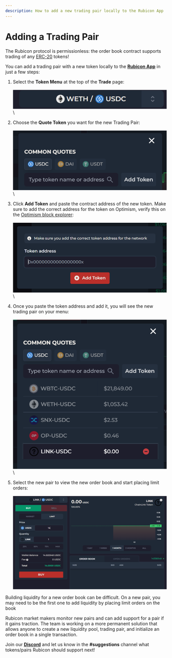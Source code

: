 ```yaml
---
description: How to add a new trading pair locally to the Rubicon App
---
```


# Adding a Trading Pair

The Rubicon protocol is permissionless: the order book contract supports trading of any [ERC-20](https://ethereum.org/en/developers/docs/standards/tokens/erc-20/) tokens!&#x20;



You can add a trading pair with a new token locally to the [**Rubicon App**](https://app.rubicon.finance/trade) in just a few steps:

1. Select the **Token Menu** at the top of the **Trade** page:\
   \
   ![](<../.gitbook/assets/image (15).png>)\

2. Choose the **Quote Token** you want for the new Trading Pair:\
   \
   ![](<../.gitbook/assets/image (106).png>)\

3. Click **Add Token** and paste the contract address of the new token. Make sure to add the correct address for the token on Optimism, verify this on the [Optimism block explorer](https://optimistic.etherscan.io/tokens):\
   \
   ![](<../.gitbook/assets/image (55).png>)\

4. Once you paste the token address and add it, you will see the new trading pair on your menu:\
   \
   ![](<../.gitbook/assets/image (62).png>)\

5. Select the new pair to view the new order book and start placing limit orders:\
   \
   ![](<../.gitbook/assets/image (33).png>)

Building liquidity for a new order book can be difficult. On a new pair, you may need to be the first one to add liquidity by placing limit orders on the book

Rubicon market makers monitor new pairs and can add support for a pair if it gains traction. The team is working on a more permanent solution that allows anyone to create a new liquidity pool, trading pair, and initialize an order book in a single transaction.



Join our [**Discord**](https://discord.com/invite/E7pS24J) and let us know in the **#suggestions** channel what tokens/pairs Rubicon should support next!
